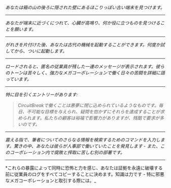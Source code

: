 _あなたは箱の山の後ろに隠された壁にあるほこりっぽい古い端末を見つけます。_

---

_あなたが端末に近づくにつれて、心臓が高鳴り、何か役に立つものを見つけることを願います。_

---

_がれきを片付けた後、あなたは古代の機械を起動することができます。何度か試してから、ついに起動します。_

---

_ロードされると、匿名の従業員が残した一連のメッセージが表示されます。彼らのトーンは苦々しく、強力なメガコーポレーションで働く日々の苦闘を詳細に語っています。_

---

_特に目を引くエントリーがあります:_

> _CircuitBreakで働くことは悪夢に閉じ込められているようなものです。毎日、不可能な目標を与えられ、疑問を抱かずにそれらを達成することが求められます。私たちの顧客は裕福で影響力がありますが、残酷で要求が多いのです。_

---

_震える指で、筆者についてのさらなる情報を検索するためのコマンドを入力します。驚きの中、あなたは彼らが人事部で働いていたことを発見します - また、このコーポレーション内で腐敗と搾取に苦しむ別の部署です。_

---

\*これらの暴露によって同時に恐怖と力を感じ、あなたは証拠を永遠に破壊する前に従業員のログをすべてコピーすることに決めます。知識は力です - 特に邪悪なメガコーポレーションと取引する際には。\_
